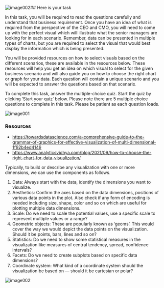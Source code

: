 ![image002](https://github.com/user-attachments/assets/1478c3f9-cfde-4842-b363-7addcc511042)## Here is your task

In this task, you will be required to read the questions carefully and understand that business requirement. Once you have an idea of what is required from the perspective of the CEO and CMO, you will need to come up with the perfect visual which will illustrate what the senior managers are looking for in each scenario. Remember, data can be presented in multiple types of charts, but you are required to select the visual that would best display the information which is being presented.

You will be provided resources on how to select visuals based on the different scenarios, these are available in the resources below. These resources will help you get an idea on which visual to select for the given business scenario and will also guide you on how to choose the right chart or graph for your data. Each question will contain a unique scenario and you will be expected to answer the questions based on that scenario.

To complete this task, answer the multiple-choice quiz. Start the quiz by clicking ‘Start your quiz’ below. Please note there are 5 multiple choice questions to complete in this task. Please be patient as each question loads.

![image001](https://github.com/user-attachments/assets/9fa0e40e-8b1a-41a6-9010-83741cb6d6c8)

### Resources
- https://towardsdatascience.com/a-comprehensive-guide-to-the-grammar-of-graphics-for-effective-visualization-of-multi-dimensional-1f92b4ed4149
- https://www.analyticsvidhya.com/blog/2021/09/how-to-choose-the-right-chart-for-data-visualization/

Typically, to build or describe any visualization with one or more dimensions, we can use the components as follows.

1. Data: Always start with the data, identify the dimensions you want to visualize.
2. Aesthetics: Confirm the axes based on the data dimensions, positions of various data points in the plot. Also check if any form of encoding is needed including size, shape, color and so on which are useful for plotting multiple data dimensions.
3. Scale: Do we need to scale the potential values, use a specific scale to represent multiple values or a range?
4. Geometric objects: These are popularly known as ‘geoms’. This would cover the way we would depict the data points on the visualization. Should it be points, bars, lines and so on?
5. Statistics: Do we need to show some statistical measures in the visualization like measures of central tendency, spread, confidence intervals?
6. Facets: Do we need to create subplots based on specific data dimensions?
7. Coordinate system: What kind of a coordinate system should the visualization be based on — should it be cartesian or polar?

![image002](https://github.com/user-attachments/assets/d6f30e71-1ea0-4b7c-91f5-49cdae76ef5c)


